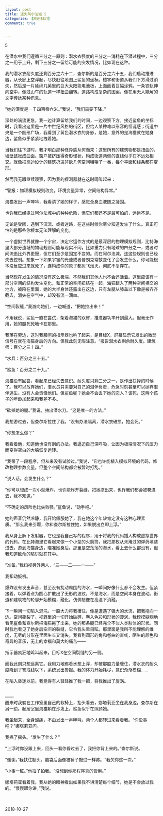 ```yaml
---
layout: post
title: 迷失阿尔法城 5
categories: [原创科幻]
comments: true


---
```

5
<br>
<br>
在潜水中我们遵循三分之一原则：潜水衣强度的三分之一消耗在下潜过程中，三分之一用于上升，剩下三分之一留给可能的突发情况，比如现在这种。
<br>
<br>我的潜水衣耐久度还剩百分之六十二，查尔斯的是百分之六十五，我们启动推进器，从长廊上空浮起，尽快赶往地图上鲨鱼的坐标。楼宇和街道从我们下方滑过消失，然后是一片延绵几英里的巨大太阳能电池板，上面画着巨幅涂鸦。一条铁轨伸向空中，像过山车的轨道一样扭曲翻转。道路构成复杂的图案，像在用无人能解的文字传达某种讯息。
<br>
<br>“她的深度是一千四百零六米。”我说，“我们需要下降。”
<br>
<br>深处的湍流更急，我一边计算留给我们的时间，一边观察下方。接近鲨鱼的坐标时，我看出这里是一片中世纪风格的街区，但给人某种难以形容的怪诞感；街道中央是一个圆形广场，我看到了黄色潜水衣的身影，是她，意外的是海猫就在她身边，鲨鱼似乎紧紧地拽着她。
<br>
<br>当我们往下游时，我才明白那种怪异感从何而来：这里所有的建筑物都是扭曲的，墙壁鼓胀成曲面，窗户被挤压得奇形怪状，构成街道两侧的直线似乎在不远处相交。就像把高迪设计的建筑扔进非欧几何空间咀嚼了一番，每个平面和线条都在变形。
<br>
<br>然而我无暇继续观察，因为我的探测器就在这时鸣叫起来：
<br>
<br>“警报：物理模拟规则改变，环境变量异常，空间结构异常。”
<br>
<br>海猫发出一声呻吟，我看清了她的样子，感觉全身血液随之凝固。
<br>
<br>也许我已经提过阿尔法城中的种种危险，但它们都还不是最可怕的，远远不是。
<br>
<br>无论是受困、遇到下沉流、或者迷路，在这些时候你至少知道发生了什么。真正可怕的是那些你根本无法理解的变化。
<br>
<br>一个虚拟世界就像一个宇宙，决定它运作方式的是最深层的物理模拟规则，比特海里大部分遗址的物理规则可能与现实不同，比如重力只有地球的四分之一，或者时间流逝比外界更慢，但它们至少是固定不变的。而在阿尔法城，连这些规则也已经失去控制。想象一下如果宇宙的光速或者普朗克常数变化了会发生什么，你可能根本没反应过来就死了，连构成你的原子都灰飞烟灭，彻底不复存在。
<br>
<br>当然现在发生的情况没有这么极端，不然我们其他人也不会还活着。这里应该有一部分空间的结构发生变化，和正常的空间扭结在一起。海猫踏入了两种空间相交的地方，被陷在里面，她的大半身体还露出在这边，只有左腿从膝盖以下像是被齐齐截去，消失在空气中，却没有流一滴血。
<br>
<br>“空间裂缝，”我游向她们，一边喊道，“把她拉出来！”
<br>
<br>不用我说，鲨鱼一直在尝试，架着海猫的双臂，推进器功率开到最大。但毫无作用，她的腿死死地卡在那里。
<br>
<br>我落在旁边，这时我腰间的指示器也响了起来，是目标X，屏幕显示它发出的微弱信号在就在海猫身后的方向。但我此刻无暇注意。“报告潜水衣剩余耐久度。建筑师：百分之三十四。”
<br>
<br>“水兵：百分之三十五。”
<br>
<br>“鲨鱼：百分之二十九。”
<br>
<br>海猫没有回答，看起来已经失去意识。耐久度只剩三分之一，是作出抉择的时候了。我可以放弃她们，潜水员只需要对自己的潜伴负责，危急时刻甚至可以抛弃潜伴逃生，没有人会责怪他们。但鲨鱼呢？她会不会丢下她的恋人？该死，这两个孩子的年龄加起来和我差不多。
<br>
<br>“砍掉她的腿。”我说，抽出潜水刀。“这是唯一的方法。”
<br>
<br>我想游过去，但查尔斯拉住了我。“没有办法隔离，潜水衣破损，她会死。”
<br>
<br>“你想怎么做？”
<br>
<br>我看着他，知道他也没有别的办法。我逼迫自己深呼吸，让因为极端情况下的压力而变得空白的大脑恢复运转。
<br>
<br>“我带了一段程序，但从来没有试验过。”我说，“它也许能植入模拟环境的代码，修改物理参数变量，但整个空间结构都会被暂时打乱。”
<br>
<br>“说人话，会发生什么？”
<br>
<br>“你可以想成一次小型爆炸，也许能炸开裂缝，把她拖出来，也许我们都会被卷进去，我不知道。”
<br>
<br>“不确定的风险也比失败强。”鲨鱼说，“动手吧。”
<br>
<br>她的声音仍然冷静，我开始佩服她了，我在她这个年龄肯定没有这种心理素质。“那么我来引爆，你和查尔斯拉住她，如果脱出立即上浮。”
<br>
<br>我从身上解下发射器，它也是我自己写的程序，用于将我的代码插入构成虚拟世界的代码。在比特海里它看起来像一个小型的火箭筒，我把那枚从未用过的弹药填装进去，游到海猫身边，瞄准她身后。那里是空荡荡的海水，看上去什么都没有，但我知道致命的陷阱就在其中。
<br>
<br>“准备。”我扫视另外两人，“三——二——一——”
<br>
<br>我扣动扳机。
<br>
<br>爆炸没有发出声音，甚至没有扰动周围的海水，一瞬间好像什么都不会发生。但紧接着，以弹着点为圆心扩散出了无形的波纹，不是海水，而是空间本身在波动。街道和建筑物的轮廓开始模糊，融化，仿佛蜡像在高温下消融。
<br>
<br>下一瞬间一切陷入混沌。一股大力将我攫住，像是遭遇了强大的水流，把我拖向一边。空间撕裂了，视野里的一切开始破碎，卷入色彩和形状的漩涡。我模模糊糊地看见鲨鱼和查尔斯把海猫拖了出来，她的那条腿已经完全不似人类肢体的形状。同时我也看见了她身后空间的裂缝，它令我头晕目眩。那里面是我所不能理解的维度，无尽的分形在里面生长又消失，我看到圆形的角和卷曲的直线，陌生的颜色和奇异的音乐，无上的幸福和莫大的痛苦——
<br>
<br>指示器疯狂地鸣叫起来，目标X在空间裂缝的另一侧。
<br>
<br>而我此刻只想远离它。我用力地踢着水想上浮，却被那股力量缠住，潜水衣的耐久度降到了警戒线以下，系统发出警报。我的体力开始耗尽，意识渐渐模糊……
<br>
<br>在陷入昏迷以前，我觉得有人轻轻推了我一把，将我推出了旋涡。
<br>
<br>
<br>——
<br>醒来时我躺在工作室里自己的软椅上，抬头看去，娜塔莉亚坐在我身边，查尔斯在另一边。起居室里海猫躺在沙发上，鲨鱼似乎在照顾她。
<br>
<br>我坐起来，全身酸痛，不由发出一声呻吟。两个人都转过来看着我。“你没事吧？”娜塔莉亚问。
<br>
<br>我摇了摇头。“发生了什么？”
<br>
<br>“上浮时你没跟上来，回头一看你昏过去了，我把你背上来的。”查尔斯说。
<br>
<br>“谢谢。”我扶住额头，脑袋后面像被锤子敲过一样疼。“我欠你这一次。”
<br>
<br>“小事一桩。”他拍了拍我。“没想到你那程序真的管用。”
<br>
<br>娜塔莉亚看着我，我从她的眼神看出如果我不讲清楚每个细节，她是不会放过我的。“慢慢跟你讲。”我说。
<br>
<br>
<br>
<br>2018-10-27
<br>
<br>
<br>
<br>
<br>
<br>
<br>
<br>
<br>
<br>